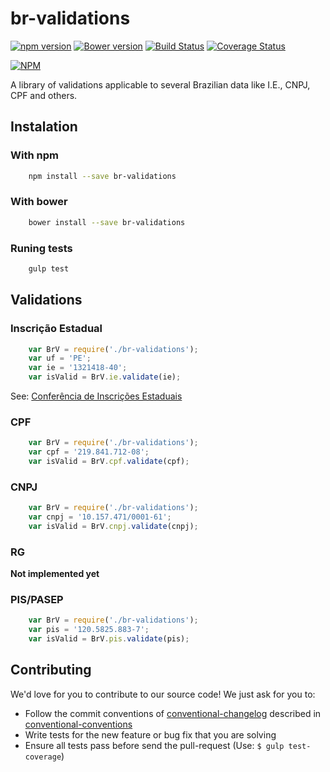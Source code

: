 br-validations
==============
[![npm version](https://img.shields.io/npm/v/br-validations.svg)](https://www.npmjs.com/package/br-validations) 
[![Bower version](https://img.shields.io/bower/v/br-validations.svg)](https://bower.io/search/?q=br-validations) 
[![Build Status](https://travis-ci.org/the-darc/br-validations.svg)](https://travis-ci.org/the-darc/br-validations)
[![Coverage Status](https://coveralls.io/repos/the-darc/br-validations/badge.svg)](https://coveralls.io/r/the-darc/br-validations)

[![NPM](https://nodei.co/npm/br-validations.png?downloads=true&stars=true)](https://nodei.co/npm/br-validations/)


A library of validations applicable to several Brazilian data like I.E., CNPJ, CPF and others.

## Instalation ##

### With npm

```bash
    npm install --save br-validations
```

### With bower

```bash
    bower install --save br-validations
```

### Runing tests ###

```bash
	gulp test
```

## Validations ##

### Inscrição Estadual ###

```javascript
	var BrV = require('./br-validations');
	var uf = 'PE';
	var ie = '1321418-40';
	var isValid = BrV.ie.validate(ie);
```
See: [Conferência de Inscrições Estaduais](http://www.sintegra.gov.br/insc_est.html)

### CPF ###

```javascript
	var BrV = require('./br-validations');
	var cpf = '219.841.712-08';
	var isValid = BrV.cpf.validate(cpf);
```

### CNPJ ###

```javascript
	var BrV = require('./br-validations');
	var cnpj = '10.157.471/0001-61';
	var isValid = BrV.cnpj.validate(cnpj);
```

### RG ###

__Not implemented yet__

### PIS/PASEP ###

```javascript
	var BrV = require('./br-validations');
	var pis = '120.5825.883-7';
	var isValid = BrV.pis.validate(pis);
```

## Contributing

We'd love for you to contribute to our source code! We just ask for you to: 

 - Follow the commit conventions of [conventional-changelog](https://github.com/ajoslin/conventional-changelog) described in 
[conventional-conventions](https://github.com/ajoslin/conventional-changelog/blob/master/conventions/angular.md)
 - Write tests for the new feature or bug fix that you are solving
 - Ensure all tests pass before send the pull-request (Use: `$ gulp test-coverage`)
